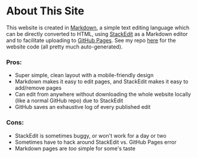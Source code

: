 # About This Site
This website is created in [Markdown](https://en.wikipedia.org/wiki/Markdown), a simple text editing language which can be directly converted to HTML, using [StackEdit](https://stackedit.io/) as a Markdown editor and to facilitate uploading to [GitHub Pages](https://pages.github.com/). See my repo [here](https://github.com/torin-k/torin-k.github.io) for the website code (all pretty much auto-generated).

### Pros:
- Super simple, clean layout with a mobile-friendly design
- Markdown makes it easy to edit pages, and StackEdit makes it easy to add/remove pages
- Can edit from anywhere without downloading the whole website locally (like a normal GitHub repo) due to StackEdit
- GitHub saves an exhaustive log of every published edit

### Cons:
- StackEdit is sometimes buggy, or won't work for a day or two
- Sometimes have to hack around StackEdit vs. GitHub Pages error
- Markdown pages are *too* simple for some's taste
<!--stackedit_data:
eyJoaXN0b3J5IjpbLTE3Njc4OTY1NjgsLTUyNTM0MTc3NSwzMD
E2MDAwODldfQ==
-->